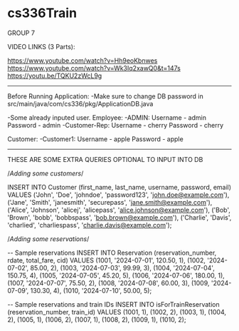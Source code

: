 # cs336Train

GROUP 7

VIDEO LINKS (3 Parts):

https://www.youtube.com/watch?v=Hh9eoKbnwes  
https://www.youtube.com/watch?v=Wk3Iq2xawQ0&t=147s
https://youtu.be/TQKU2zWcL9g

----

Before  Running Application:
  -Make sure to change DB password in src/main/java/com/cs336/pkg/ApplicationDB.java

  -Some already inputed user.
  Employee:
    -ADMIN: 
        Username - admin
        Password - admin
    -Customer-Rep:
        Username - cherry
        Password - cherry

  Customer: 
      -Customer1:
          Username - apple
          Password - apple


-----

THESE ARE SOME EXTRA QUERIES OPTIONAL TO INPUT INTO DB

/*Adding some customers*/

INSERT INTO Customer (first_name, last_name, username, password, email) VALUES
('John', 'Doe', 'johndoe', 'password123', 'john.doe@example.com'),
('Jane', 'Smith', 'janesmith', 'securepass', 'jane.smith@example.com'),
('Alice', 'Johnson', 'alicej', 'alicepass', 'alice.johnson@example.com'),
('Bob', 'Brown', 'bobb', 'bobbspass', 'bob.brown@example.com'),
('Charlie', 'Davis', 'charlied', 'charliespass', 'charlie.davis@example.com');

/*Adding some reservations*/

-- Sample reservations
INSERT INTO Reservation (reservation_number, rdate, total_fare, cid) VALUES
(1001, '2024-07-01', 120.50, 1),
(1002, '2024-07-02', 85.00, 2),
(1003, '2024-07-03', 99.99, 3),
(1004, '2024-07-04', 150.75, 4),
(1005, '2024-07-05', 45.20, 5),
(1006, '2024-07-06', 180.00, 1),
(1007, '2024-07-07', 75.50, 2),
(1008, '2024-07-08', 60.00, 3),
(1009, '2024-07-09', 130.30, 4),
(1010, '2024-07-10', 50.00, 5);

-- Sample reservations and train IDs
INSERT INTO isForTrainReservation (reservation_number, train_id) VALUES
(1001, 1),
(1002, 2),
(1003, 1),
(1004, 2),
(1005, 1),
(1006, 2),
(1007, 1),
(1008, 2),
(1009, 1),
(1010, 2);
